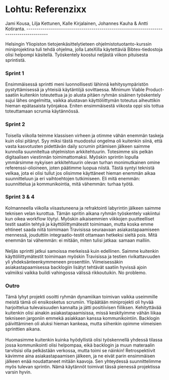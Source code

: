 <h1>Lohtu: Referenzixx </h1>
Jami Kousa, Lilja Kettunen, Kalle Kirjalainen, Johannes Kauha & Antti Kotiranta.
----------------------------------------------------------------------------------------

Helsingin Yliopiston tietojenkäsittelytieteen ohjelmistotuotanto-kurssin miniprojektina tuli tehdä ohjelma, jolla LateXilla käytettäviä Bibtex-tiedostoja olisi helpompi käsitellä. Työskentely koostui neljästä viikon pituisesta sprintistä.

<h3>Sprint 1</h3>
Ensimmäisessä sprintti meni luonnollisesti lähinnä kehitysympäristön pystyttämisessä ja yhteisiä käytäntöjä sovittaessa. Minimum Viable Product-saatiin kuitenkin toteutettua ja jo alusta pitäen ryhmän sisäinen työskentely sujui lähes ongelmitta, vaikka alustavan käyttöliittymän toteutus aiheuttikin hieman epätasaista työnjakoa. Eniten ensimmäisestä viikosta oppi siis tottua toteuttamaan scrumia käytännössä. 

<h3>Sprint 2</h3>
Toisella viikolla teimme klassisen virheen ja otimme vähän enemmän taskeja kuin olisi pitänyt. Syy miksi tästä muodostui ongelma oli kuitenkin siinä, että vasta kasvotusten pidettävän daily scrumin pitämisen jälkeen saimme kunnolla suunniteltua ohjelmiston arkkitehtuurin. Totesimme siis pelkän digitaalisen viestinnän toimimattomaksi. Myöskin sprintin lopulla ymmärsimme nykyisen arkkitehtuurin olevan turhan monimutkainen omine referenssi-olioineen, joten päätimme luopua niistä. Tästä syntyi teknistä velkaa, jota ei olisi tullut jos olisimme käyttäneet hieman enemmän aikaa suunnitteluun ja eri vaihtoehtojen tutkimiseen. Eli mitä enemmän: suunnittelua ja kommunikointia, mitä vähemmän: turhaa työtä.

<h3>Sprint 3 & 4</h3>
Kolmanneella viikolla viisastuneena ja refraktointi labyrintin jälkeen saimme teknisen velan kurottua. Tämän spritin aikana ryhmän työskentely vakiintui kun oikea workflow löytyi. Myöskin aikaisemmien viikkojen puutteelliset testit saatiin tehtyä ja käyttöliittymätestit toimimaan, mutta koska emme ehtineet saada niitä toimimaan Travisissa seuraavaan asiakastapaamiseen mennessä, jouduttiin integraatio-testit ottamaan hetkeksi sieltä pois. Mitä enemmän tai vähemmän: ei mitään, miten tulisi jatkaa: samaan malliin. 
<br><br>
Neljäs sprintti jatkui samoissa merkeissä kuin edellinen. Saimme kuitenkin käyttöliittymätestit toimimaan myöskin Travisissa ja testien rivikattavuuden yli yhdeksänteenkymmeneen prosenttiin. Viimeisessäkin asiakastapaamisessa backlogiin lisätyt tehtävät saatiin hyvissä ajoin valmiiksi vaikka buildi vahingossa välissä rikkoutuikin. No problemo. 

<h3>Outro</h3>
Tämä lyhyt projekti osoitti ryhmän dynamiikan toimivan vaikka useimmille meistä tämä oli ensikosketus scrumiin. Ylipäätään miniprojekti oli hyvää harjoittelua tulevaisuuden kannalta ja jätti positiivisen fiiliksen. Kehityttävää kuitenkin olisi ainakin asiakastapaamisissa, missä keskityimme vähän liikaa tekniseen jargoniin emmekä asiakkaan kanssa kommunikointiin. Backlogin päivittäminen oli aluksi hieman kankeaa, mutta siihenkin opimme viimeisien sprinttien aikana. 
<br><br>
Huomasimme kuitenkin kuinka hyödyllistä olisi työskennellä yhdessä tilassa jossa kommunikointi olisi helpompaa, eikä backlogin ja muun materaalin tarvitsisi olla pelkästään verkossa, mutta toimi se näinkin! Retrospektiivit kävimme aina asiakastapaamisen jälkeen, ja ne eivät parin ensimmäisen jälkeen enää noudattaneet mitään kaavoja. Sen yhteydessä suunnittelimme myös tulevan sprintin. Nämä käytännöt toimivat tässä pienessä projektissa varsin hyvin.  
